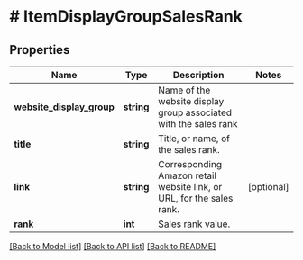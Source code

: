 # # ItemDisplayGroupSalesRank

## Properties

Name | Type | Description | Notes
------------ | ------------- | ------------- | -------------
**website_display_group** | **string** | Name of the website display group associated with the sales rank |
**title** | **string** | Title, or name, of the sales rank. |
**link** | **string** | Corresponding Amazon retail website link, or URL, for the sales rank. | [optional]
**rank** | **int** | Sales rank value. |

[[Back to Model list]](../../README.md#models) [[Back to API list]](../../README.md#endpoints) [[Back to README]](../../README.md)
